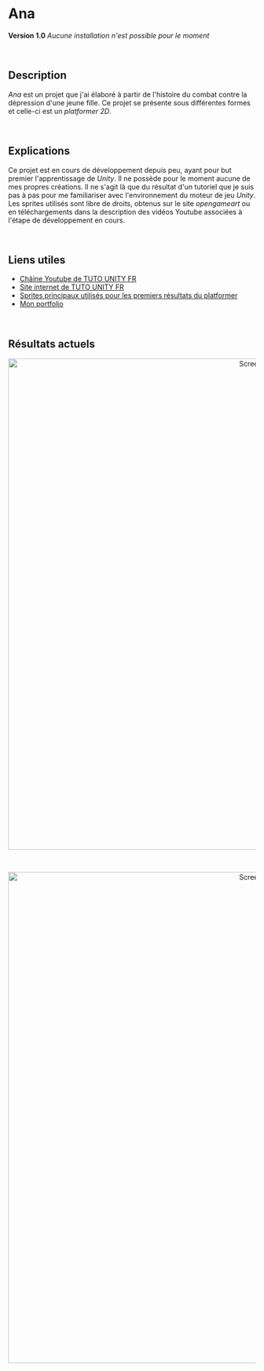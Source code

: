 # Ana
**Version 1.0**
*Aucune installation n'est possible pour le moment*

<br/>

## Description

  *Ana* est un projet que j'ai élaboré à partir de l'histoire du combat contre la dépression d'une jeune fille. Ce projet se présente sous différentes formes et celle-ci est un *platformer 2D*.

<br/>

## Explications
  Ce projet est en cours de développement depuis peu, ayant pour but premier l'apprentissage de *Unity*. Il ne possède pour le moment aucune de mes propres créations. Il ne s'agit là que du résultat d'un tutoriel que je suis pas à pas pour me familiariser avec l'environnement du moteur de jeu *Unity*. Les sprites utilisés sont libre de droits, obtenus sur le site *opengameart* ou en téléchargements dans la description des vidéos Youtube associées à l'étape de développement en cours.
  
<br/>

## Liens utiles

- [Châine Youtube de TUTO UNITY FR](https://www.youtube.com/@TUTOUNITYFR)<br/>
- [Site internet de TUTO UNITY FR](https://tutounity.fr/)<br/>
- [Sprites principaux utilisés pour les premiers résultats du platformer](https://opengameart.org/content/a-platformer-in-the-forest)<br/>
- [Mon portfolio](https://marion-tallandier.webflow.io/)

<br/>

## Résultats actuels

<p align="center">
  <img src="https://github.com/Itsiami/Ana_Project_Files/blob/main/First_Platformer_Screen01.png?raw=true" width="1000" title="Screenshot">
</p>

<br/>

<p align="center">
  <img src="https://github.com/Itsiami/Ana_Project_Files/blob/main/First_Platformer_Screen02.png?raw=true" width="1000" title="Screenshot">
</p>
